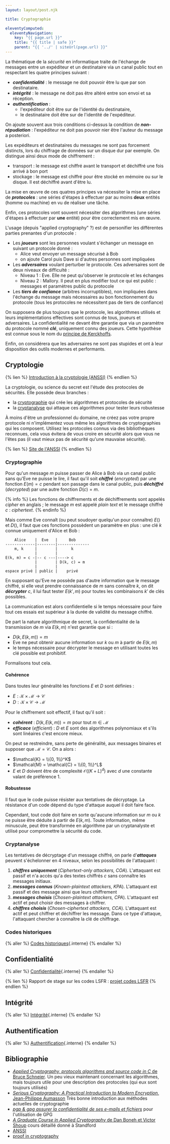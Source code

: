 ```yaml
---
layout: layout/post.njk

title: Cryptographie

eleventyComputed:
  eleventyNavigation:
    key: "{{ page.url }}"
    title: "{{ title | safe }}"
    parent: "{{ '../' | siteUrl(page.url) }}"
---
```


La thématique de la _sécurité_ en informatique traite de l'échange de messages entre un expéditeur et un destinataire via un canal public tout en respectant les quatre principes suivant :

- **_confidentialité_** : le message ne doit pouvoir être lu que par son destinataire.
- **_intégrité_** : le message ne doit pas être altéré entre son envoi et sa réception.
- **_authentification_** :
  - l'expéditeur doit être sur de l'identité du destinataire,
  - le destinataire doit être sur de l'identité de l'expéditeur.

On ajoute souvent aux trois conditions ci-dessus la condition de **_non-répudiation_** : l'expéditeur ne doit pas pouvoir nier être l'auteur du message a posteriori.

Les expéditeurs et destinataires du messages ne sont pas forcement distincts, lors du chiffrage de données sur un disque dur par exemple. On distingue ainsi deux mode de chiffrement :

- transport : le message est chiffré avant le transport et déchiffré une fois arrivé à bon port
- stockage : le message est chiffré pour être stocké en mémoire ou sur le disque. Il est déchiffré avant d'être lu.

La mise en œuvre de ces quatres principes va nécessiter la mise en place de **_protocoles_** : une séries d'étapes à effectuer par au moins **deux** entités (homme ou machine) en vu de réaliser une tâche.

Enfin, ces protocoles vont souvent nécessiter des algorithmes (une séries d'étapes à effectuer par **une** entité) pour être correctement mis en œuvre.

L'usage (depuis "applied cryptography" ?) est de personifier les différentes parties prenantes d'un protocole :

- Les **_joueurs_** sont les personnes voulant s'échanger un message en suivant un protocole donné :
  - Alice veut envoyer un message sécurisé à Bob
  - on ajoute Carol puis Dave si d'autres personnes sont impliquées
- Les **_adversaires_** voulant perturber le protocole. Ces adversaires sont de deux niveaux de difficulté :
  - Niveau 1 : Eve. Elle ne peut qu'observer le protocole et les échanges
  - Niveau 2 : Mallory. Il peut en plus modifier tout ce qui est public : messages et paramètres public du protocole
- Les **_tiers de confiance_** (arbitres incorruptibles), non impliquées dans l'échange du message mais nécessaires au bon fonctionnement du protocole (tous les protocoles ne nécessitent pas de tiers de confiance)

On supposera de plus toujours que le protocole, les algorithmes utilisés et leurs implémentations effectives sont connus de tous, joueurs et adversaires. La confidentialité ne devant être garantie que via un paramètre du protocole nommé **_clé_**, uniquement connu des joueurs. Cette hypothèse est connue sous le nom du [principe de Kerckhoffs](https://fr.wikipedia.org/wiki/Principe_de_Kerckhoffs).

Enfin, on considérera que les adversaires ne sont pas stupides et ont à leur disposition des outils modernes et performants.

## Cryptologie

{% lien %}
[Introduction à la cryptologie (ANSSI)](https://www.ssi.gouv.fr/particulier/bonnes-pratiques/crypto-le-webdoc/cryptologie-art-ou-science-du-secret/)
{% endlien %}

La cryptologie, ou science du secret est l'étude des protocoles de sécurités. Elle possède deux branches :

- la [cryptographie](https://fr.wikipedia.org/wiki/Cryptographie) qui crée les algorithmes et protocoles de sécurité
- la [cryptanalyse](https://fr.wikipedia.org/wiki/Cryptanalyse) qui attaque ces algorithmes pour tester leurs robustesse

À moins d'être un professionnel du domaine, ne créez pas votre propre protocole ni n'implémentez vous même les algorithmes de cryptographies qui les composent. Utilisez les protocoles connus via des bibliothèques reconnues, cela vous évitera de vous croire en sécurité alors que vous ne l'êtes pas (il vaut mieux pas de sécurité qu'une mauvaise sécurité).

{% lien %}
[Site de l'ANSSI](https://cyber.gouv.fr/)
{% endlien %}

### Cryptographie

Pour qu'un message $m$ puisse passer de Alice à Bob via un canal public sans qu'Eve ne puisse le lire, il faut qu'il soit **_chiffré_** (_encrypted_) par une fonction $E(m) = c$ pendant son passage dans le canal public, puis **_déchiffré_** (_decrypted_) par une autre fonction $D(c) = m$.

{% info %}
Les fonctions de chiffrements et de déchiffrements sont appelés _cipher_ en anglais ; le message $m$ est appelé _plain text_ et le message chiffré $c$ : _ciphertext_.
{% endinfo %}

Mais comme Eve connaît (ou peut soudoyer quelqu'un pour connaître) $E()$ et $D()$, il faut que ces fonctions possèdent un paramètre en plus : une clé $k$ connue uniquement d'Alice et Bob :

```
    Alice    |  Eve   |     Bob
-------------|--------|--------------
    m, k     |        |      k
             |        |
E(k, m) = c -|-- c ---|----> c
             |        | D(k, c) = m
             |        |
espace privé | public |    privé
```

En supposant qu'Eve ne possède pas d'autre information que le message chiffré, si elle veut prendre connaissance de $m$ sans connaître $k$, on dit **_décrypter_** $c$, il lui faut tester $E(k', m)$ pour toutes les combinaisons $k'$ de clés possibles.

La communication est alors confidentielle si le temps nécessaire pour faire tout ces essais est supérieur à la durée de validité du message chiffré.

De part la nature algorithmique de secret, la confidentialité de la transmission de $m$ via $E(k, m)$ n'est garantie que si :

- $D(k, E(k, m)) = m$
- Eve ne peut obtenir aucune information sur $k$ ou $m$ à partir de $E(k, m)$
- le temps nécessaire pour décrypter le message en utilisant toutes les clé possible est prohibitif.

Formalisons tout cela.

#### Cohérence

Dans toutes leur généralité les fonctions $E$ et $D$ sont définies :

- $E : \mathcal{K} \times \mathcal{M} \rightarrow \mathcal{C}$
- $D : \mathcal{K} \times \mathcal{C} \rightarrow \mathcal{M}$

Pour le chiffrement soit effectif, il faut qu'il soit :

- **_cohérent_** : $D(k, E(k, m)) = m$ pour tout $m \in \mathcal{M}$
- **_efficace_** (_efficient_) : $D$ et $E$ sont des algorithmes polynomiaux et s'ils sont linéaires c'est encore mieux.

On peut se restreindre, sans perte de généralité, aux messages binaires et supposer que $\mathcal{M} = \mathcal{C}$. On a alors :

- $\mathcal{K} = \\{0, 1\\}^K$
- $\mathcal{M} = \mathcal{C} = \\{0, 1\\}^L$
- $E$ et $D$ doivent être de complexité $\mathcal{O}((K+L)^d)$ avec $d$ une constante valant de préférence 1.

#### Robustesse

Il faut que le code puisse résister aux tentatives de décryptage. La résistance d'un code dépend du type d'attaque auquel il doit faire face.

Cependant, tout code doit faire en sorte qu'aucune information sur $m$ ou $k$ ne puisse être déduite à partir de $E(k, m)$. Toute information, même minuscule, peut être transformée en algorithme par un cryptanalyste et utilisé pour compromettre la sécurité du code.

### Cryptanalyse

Les tentatives de décryptage d'un message chiffré, on parle d'**_attaques_** peuvent s'échelonner en 4 niveaux, selon les possibilités de l'attaquant :

1. **_chiffres uniquement_** (_Ciphertext-only attackers, COA_). L'attaquant est passif et n'a accès qu'a des textes chiffrés $c$ sans connaître les messages initiaux.
2. **_messages connus_** (_Known-plaintext attackers, KPA_). L'attaquant est passif et des message ainsi que leurs chiffrement
3. **_messages choisis_** (_Chosen-plaintext attackers, CPA_). L'attaquant est actif et peut choisir des messages à chiffrer.
4. **_chiffres choisis_** (_Chosen-ciphertext attackers, CCA_). L'attaquant est actif et peut chiffrer et déchiffrer les message. Dans ce type d'attaque, l'attaquant chercher à connaître la clé de chiffrage.

### Codes historiques

{% aller %}
[Codes historiques](codes-historiques){.interne}
{% endaller %}

## Confidentialité

{% aller %}
[Confidentialité](./confidentialité){.interne}
{% endaller %}

{% lien %}
Rapport de stage sur les codes LSFR : [projet codes LSFR](Rapport_de_Stage_Laura_Michelutti.pdf)
{% endlien %}

## Intégrité

{% aller %}
[Intégrité](./intégrité){.interne}
{% endaller %}

## Authentification

{% aller %}
[Authentification](./authentification){.interne}
{% endaller %}

## Bibliographie

- [_Applied Cryptography, protocols algorithms and source code in C_ de Bruce Schneier](https://www.amazon.fr/Applied-Cryptography-Protocols-Algorithms-Source/dp/1119096723). Un peu vieux maintenant concernant les algorithmes, mais toujours utile pour une description des protocoles (qui eux sont toujours utilisés)
- [_Serious Cryptography: A Practical Introduction to Modern Encryption_, Jean-Philippe Aumasson](https://www.amazon.fr/Serious-Cryptography-Practical-Introduction-Encryption/dp/1593278268) Très bonne introduction aux méthodes actuelles de cryptographie
- [_pgp & gpg assurer la confidentialité de ses e-mails et fichiers_](https://www.amazon.fr/PGP-GPG-confidentialit%C3%A9-mails-fichiers/dp/221212001X) pour l'utilisation de GPG
- [_A Graduate Course in Applied Cryptography_ de Dan Boneh et Victor Shoup](https://toc.cryptobook.us/) cours détaillé donné à Standford
- [ANSSI](https://www.ssi.gouv.fr/)
- [proof in cryptography](https://www.youtube.com/watch?v=Js9dCUFjAhc&list=PL9mNSKC0i-d8VKahrLPoEbUJgo9BwfMQ5&index=1)
